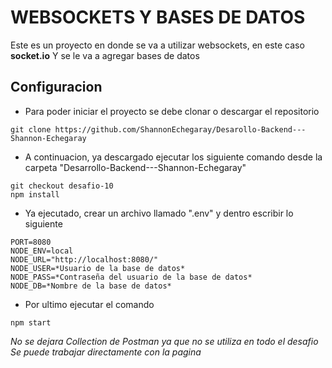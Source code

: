 # WEBSOCKETS Y BASES DE DATOS

Este es un proyecto en donde se va a utilizar websockets, en este caso **socket.io** Y se le va a agregar bases de datos


## Configuracion

- Para poder iniciar el proyecto se debe clonar o descargar el repositorio

```
git clone https://github.com/ShannonEchegaray/Desarollo-Backend---Shannon-Echegaray
```

- A continuacion, ya descargado ejecutar los siguiente comando desde la carpeta "Desarrollo-Backend---Shannon-Echegaray"

```
git checkout desafio-10
npm install
```

- Ya ejecutado, crear un archivo llamado ".env" y dentro escribir lo siguiente

```
PORT=8080
NODE_ENV=local
NODE_URL="http://localhost:8080/"
NODE_USER=*Usuario de la base de datos*
NODE_PASS=*Contraseña del usuario de la base de datos*
NODE_DB=*Nombre de la base de datos*
```

- Por ultimo ejecutar el comando

```
npm start
```

*No se dejara Collection de Postman ya que no se utiliza en todo el desafio
Se puede trabajar directamente con la pagina*
